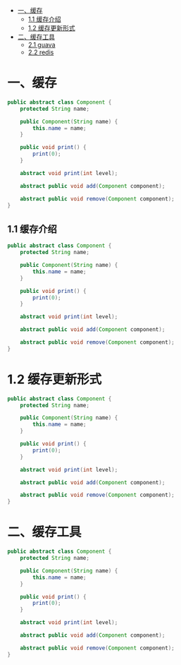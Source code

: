 <!-- GFM-TOC -->
* [一、缓存](#一、缓存)
    * [1.1 缓存介绍](#缓存介绍)
    * [1.2 缓存更新形式](#acid)
* [二、缓存工具](#一事务)
    * [2.1 guava](#GUAVA)
    * [2.2 redis](#reDis)
<!-- GFM-TOC -->

# 一、缓存


```java
public abstract class Component {
    protected String name;

    public Component(String name) {
        this.name = name;
    }

    public void print() {
        print(0);
    }

    abstract void print(int level);

    abstract public void add(Component component);

    abstract public void remove(Component component);
}
```

## 1.1 缓存介绍

```java
public abstract class Component {
    protected String name;

    public Component(String name) {
        this.name = name;
    }

    public void print() {
        print(0);
    }

    abstract void print(int level);

    abstract public void add(Component component);

    abstract public void remove(Component component);
}
```


# 1.2 缓存更新形式

```java
public abstract class Component {
    protected String name;

    public Component(String name) {
        this.name = name;
    }

    public void print() {
        print(0);
    }

    abstract void print(int level);

    abstract public void add(Component component);

    abstract public void remove(Component component);
}
```



#  二、缓存工具


```java
public abstract class Component {
    protected String name;

    public Component(String name) {
        this.name = name;
    }

    public void print() {
        print(0);
    }

    abstract void print(int level);

    abstract public void add(Component component);

    abstract public void remove(Component component);
}
```
